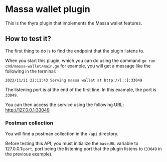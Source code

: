 # Massa wallet plugin
This is the thyra plugin that implements the Massa wallet features.

## How to test it?
The first thing to do is to find the endpoint that the plugin listens to.

When you start this plugin, which you can do using the command `go run cmd/massa-wallet/main.go` for example, you will get a message like the following in the terminal:

```shell
2022/11/21 22:11:43 Serving massa wallet at http://[::]:33049
```

The listening port is at the end of the first line. In this example, the port is `33049`.

You can then access the service using the following URL: http://127.0.0.1:33049

### Postman collection

You will find a postman collection in the `/api` directory.

Before testing this API, you must initialize the `baseURL` variable to 127.0.0.1:`port`, port being the listening port that the plugin listens to (`33049` in the previous example).
